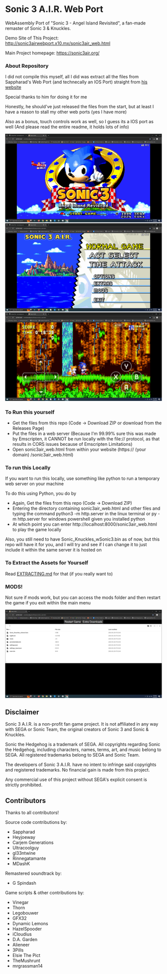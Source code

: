 # Sonic 3 A.I.R. Web Port

WebAssembly Port of  "Sonic 3 - Angel Island Revisited", a fan-made remaster of Sonic 3 & Knuckles.

Demo Site of This Project: http://sonic3airwebport.x10.mx/sonic3air_web.html

Main Project homepage: https://sonic3air.org/

### About Repository
I did not compile this myself, all I did was extract all the files from Sappharad's Web Port (and technecally an IOS Port) straight from [his website](https://projects.sappharad.com/s3air_ios/20240202_beta/)

Special thanks to him for doing it for me

Honestly, he should've just released the files from the start, but at least I have a reason to stall my other web ports (yes I have more)

Also as a bonus, touch controls work as well, so I guess its a IOS port as well (And please read the entire readme, it holds lots of info)

![image](https://github.com/burnedpopcorn/sonic3air-webport/blob/main/images/s3airtitle.png)
![image](https://github.com/burnedpopcorn/sonic3air-webport/blob/main/images/s3airmenu.png)
![image](https://github.com/burnedpopcorn/sonic3air-webport/blob/main/images/s3airgame.png)

### To Run this yourself
- Get the files from this repo (Code -> Download ZIP or download from the Releases Page)
- Put the files in a web server (Because I'm 99.99% sure this was made by Emscripten, it CANNOT be run locally with the file:// protocol, as that results in CORS issues because of Emscripten Limitations)
- Open sonic3air_web.html from within your website (https:// (your domain) /sonic3air_web.html)

### To run this Locally
If you want to run this locally, use something like python to run a temporary web server on your machine

To do this using Python, you do by
- Again, Get the files from this repo (Code -> Download ZIP)
- Entering the directory containing sonic3air_web.html and other files and typing the command python3 -m http.server in the linux terminal or py -m http.server for windows powershell given you installed python
- At which point you can enter http://localhost:8000/sonic3air_web.html to play the game locally

Also, you still need to have Sonic_Knuckles_wSonic3.bin as of now, but this repo will have it for you, and I will try and see if I can change it to just include it within the same server it is hosted on

### To Extract the Assets for Yourself
Read [EXTRACTING.md](https://github.com/burnedpopcorn/sonic3air-webport/blob/main/EXTRACTING.md) for that (if you really want to)

### MODS!
Not sure if mods work, but you can access the mods folder and then restart the game if you exit within the main menu

![image](https://github.com/burnedpopcorn/sonic3air-webport/blob/main/images/s3airfiles.png)

## Disclaimer

Sonic 3 A.I.R. is a non-profit fan game project. It is not affiliated in any way with SEGA or Sonic Team, the original creators of Sonic 3 and Sonic & Knuckles.

Sonic the Hedgehog is a trademark of SEGA. All copyrights regarding Sonic the Hedgehog, including characters, names, terms, art, and music belong to SEGA. All registered trademarks belong to SEGA and Sonic Team.

The developers of Sonic 3 A.I.R. have no intent to infringe said copyrights and registered trademarks.
No financial gain is made from this project.

Any commercial use of this project without SEGA's explicit consent is strictly prohibited.

## Contributors

Thanks to all contributors!

Source code contributions by:
* Sappharad
* Heyjoeway
* Carjem Generations
* Ultracoolguy
* gl33ntwine
* Rinnegatamante
* MDashK

Remastered soundtrack by:
* G Spindash

Game scripts & other contributions by:
* Vinegar
* Thorn
* Legobouwer
* GFX32
* Dynamic Lemons
* HazelSpooder
* iCloudius
* D.A. Garden
* Alieneer
* 3Pills
* Elsie The Pict
* TheMushrunt
* mrgrassman14
